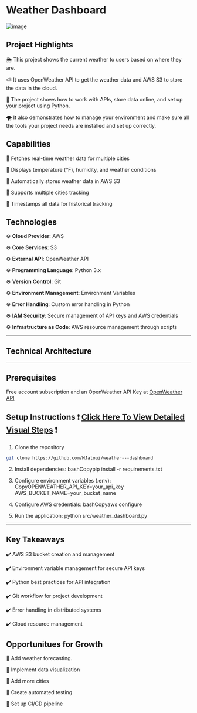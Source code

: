 # Weather Dashboard

![image](https://github.com/user-attachments/assets/9af14640-b6e9-4270-ad3c-b7c2fd356da1)


## **Project Highlights**

🌦️ This project shows the current weather to users based on where they are.

⛅ It uses OpenWeather API to get the weather data and AWS S3 to store the data in the cloud.

🌈 The project shows how to work with APIs, store data online, and set up your project using Python.

🌪️ It also demonstrates how to manage your environment and make sure all the tools your project needs are installed and set up correctly.


## **Capabilities**
🔧 Fetches real-time weather data for multiple cities

🔧 Displays temperature (°F), humidity, and weather conditions

🔧 Automatically stores weather data in AWS S3

🔧 Supports multiple cities tracking

🔧 Timestamps all data for historical tracking


## **Technologies**
⚙️ **Cloud Provider**: AWS

⚙️ **Core Services**: S3

⚙️ **External API**: OpenWeather API

⚙️ **Programming Language**: Python 3.x

⚙️ **Version Control**: Git

⚙️ **Environment Management**: Environment Variables

⚙️ **Error Handling**: Custom error handling in Python

⚙️ **IAM Security**: Secure management of API keys and AWS credentials

⚙️ **Infrastructure as Code**: AWS resource management through scripts

---

## **Technical Architecture**



---

## **Prerequisites**
Free account subscription and an OpenWeather API Key at [OpenWeather API](https://github.com/MJaloui/Weather---dashboard/blob/main/VisualStepsHere.md)


## **Setup Instructions** ❗ [Click Here To View Detailed Visual Steps](https://github.com/MJaloui/Weather---dashboard/blob/main/VisualStepsHere.md) ❗



1. Clone the repository 
```bash
git clone https://github.com/MJaloui/weather---dashboard
```

2. Install dependencies:
bashCopypip install -r requirements.txt

3. Configure environment variables (.env):
CopyOPENWEATHER_API_KEY=your_api_key
AWS_BUCKET_NAME=your_bucket_name

4. Configure AWS credentials:
bashCopyaws configure

5. Run the application:
   python src/weather_dashboard.py

---

## **Key Takeaways**

✔️ AWS S3 bucket creation and management

✔️ Environment variable management for secure API keys

✔️ Python best practices for API integration

✔️ Git workflow for project development

✔️ Error handling in distributed systems

✔️ Cloud resource management

## **Opportunitues for Growth**

🌱 Add weather forecasting.

🌱 Implement data visualization

🌱 Add more cities

🌱 Create automated testing

🌱 Set up CI/CD pipeline


